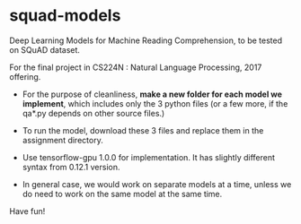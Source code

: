 # squad-models

Deep Learning Models for Machine Reading Comprehension, to be tested on SQuAD dataset.

For the final project in CS224N : Natural Language Processing, 2017 offering.

- For the purpose of cleanliness, **make a new folder for each model we implement**, which includes only the 3 python files (or a few more, if the qa\*.py depends on other source files.)

- To run the model, download these 3 files and replace them in the assignment directory.

- Use tensorflow-gpu 1.0.0 for implementation. It has slightly different syntax from 0.12.1 version.

- In general case, we would work on separate models at a time, unless we do need to work on the same model at the same time.

Have fun!
